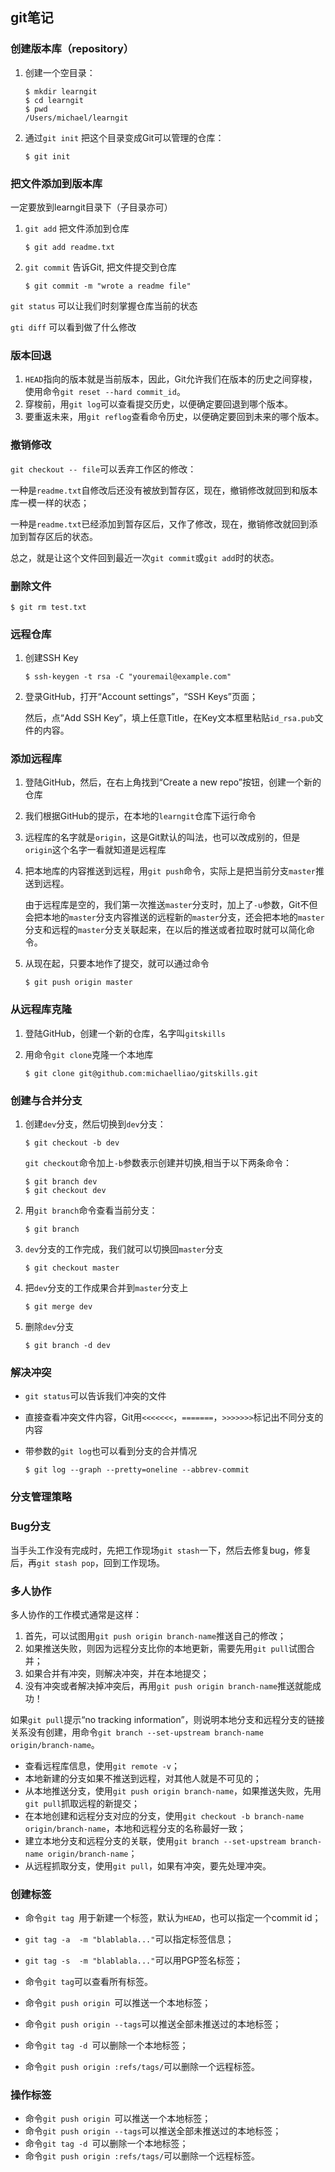 ## git笔记

### 创建版本库（repository）

1. 创建一个空目录：

   ```
   $ mkdir learngit
   $ cd learngit
   $ pwd
   /Users/michael/learngit
   ```

2. 通过`git init` 把这个目录变成Git可以管理的仓库：

   ```
   $ git init
   ```

### 把文件添加到版本库

一定要放到learngit目录下（子目录亦可）

1. `git add` 把文件添加到仓库

   ```
   $ git add readme.txt
   ```

2. `git commit` 告诉Git, 把文件提交到仓库

   ```
   $ git commit -m "wrote a readme file" 
   ```

`git status` 可以让我们时刻掌握仓库当前的状态

`gti diff` 可以看到做了什么修改

### 版本回退 

1. `HEAD`指向的版本就是当前版本，因此，Git允许我们在版本的历史之间穿梭，使用命令`git reset --hard commit_id`。
2. 穿梭前，用`git log`可以查看提交历史，以便确定要回退到哪个版本。
3. 要重返未来，用`git reflog`查看命令历史，以便确定要回到未来的哪个版本。

### 撤销修改

`git checkout -- file`可以丢弃工作区的修改：

一种是`readme.txt`自修改后还没有被放到暂存区，现在，撤销修改就回到和版本库一模一样的状态；

一种是`readme.txt`已经添加到暂存区后，又作了修改，现在，撤销修改就回到添加到暂存区后的状态。

总之，就是让这个文件回到最近一次`git commit`或`git add`时的状态。

### 删除文件

```
$ git rm test.txt
```



### 远程仓库

1. 创建SSH Key

   ```
   $ ssh-keygen -t rsa -C "youremail@example.com"
   ```

2. 登录GitHub，打开“Account settings”，“SSH Keys”页面；

   然后，点“Add SSH Key”，填上任意Title，在Key文本框里粘贴`id_rsa.pub`文件的内容。

### 添加远程库

1. 登陆GitHub，然后，在右上角找到“Create a new repo”按钮，创建一个新的仓库

2. 我们根据GitHub的提示，在本地的`learngit`仓库下运行命令

3. 远程库的名字就是`origin`，这是Git默认的叫法，也可以改成别的，但是`origin`这个名字一看就知道是远程库

4. 把本地库的内容推送到远程，用`git push`命令，实际上是把当前分支`master`推送到远程。

   由于远程库是空的，我们第一次推送`master`分支时，加上了`-u`参数，Git不但会把本地的`master`分支内容推送的远程新的`master`分支，还会把本地的`master`分支和远程的`master`分支关联起来，在以后的推送或者拉取时就可以简化命令。

5. 从现在起，只要本地作了提交，就可以通过命令

   ```
   $ git push origin master
   ```

### 从远程库克隆

1. 登陆GitHub，创建一个新的仓库，名字叫`gitskills`

2. 用命令`git clone`克隆一个本地库

   ```
   $ git clone git@github.com:michaelliao/gitskills.git
   ```

### 创建与合并分支

1. 创建`dev`分支，然后切换到`dev`分支：

   ```
   $ git checkout -b dev
   ```

   `git checkout`命令加上`-b`参数表示创建并切换,相当于以下两条命令：

   ```
   $ git branch dev
   $ git checkout dev
   ```

2. 用`git branch`命令查看当前分支：

   ```
   $ git branch
   ```

3. `dev`分支的工作完成，我们就可以切换回`master`分支

   ```
   $ git checkout master
   ```

4. 把`dev`分支的工作成果合并到`master`分支上

   ```
   $ git merge dev
   ```

5. 删除`dev`分支

   ```
   $ git branch -d dev
   ```

### 解决冲突

- `git status`可以告诉我们冲突的文件

- 直接查看冲突文件内容，Git用`<<<<<<<`，`=======`，`>>>>>>>`标记出不同分支的内容

- 带参数的`git log`也可以看到分支的合并情况

  ```
  $ git log --graph --pretty=oneline --abbrev-commit
  ```


### 分支管理策略

### Bug分支

当手头工作没有完成时，先把工作现场`git stash`一下，然后去修复bug，修复后，再`git stash pop`，回到工作现场。

### 多人协作

多人协作的工作模式通常是这样：

1. 首先，可以试图用`git push origin branch-name`推送自己的修改；
2. 如果推送失败，则因为远程分支比你的本地更新，需要先用`git pull`试图合并；
3. 如果合并有冲突，则解决冲突，并在本地提交；
4. 没有冲突或者解决掉冲突后，再用`git push origin branch-name`推送就能成功！

如果`git pull`提示“no tracking information”，则说明本地分支和远程分支的链接关系没有创建，用命令`git branch --set-upstream branch-name origin/branch-name`。

- 查看远程库信息，使用`git remote -v`；
- 本地新建的分支如果不推送到远程，对其他人就是不可见的；
- 从本地推送分支，使用`git push origin branch-name`，如果推送失败，先用`git pull`抓取远程的新提交；
- 在本地创建和远程分支对应的分支，使用`git checkout -b branch-name origin/branch-name`，本地和远程分支的名称最好一致；
- 建立本地分支和远程分支的关联，使用`git branch --set-upstream branch-name origin/branch-name`；
- 从远程抓取分支，使用`git pull`，如果有冲突，要先处理冲突。

### 创建标签

- 命令`git tag `用于新建一个标签，默认为`HEAD`，也可以指定一个commit id；
- `git tag -a  -m "blablabla..."`可以指定标签信息；
- `git tag -s  -m "blablabla..."`可以用PGP签名标签；
- 命令`git tag`可以查看所有标签。


- 命令`git push origin `可以推送一个本地标签；
- 命令`git push origin --tags`可以推送全部未推送过的本地标签；
- 命令`git tag -d `可以删除一个本地标签；
- 命令`git push origin :refs/tags/`可以删除一个远程标签。

### 操作标签

- 命令`git push origin `可以推送一个本地标签；
- 命令`git push origin --tags`可以推送全部未推送过的本地标签；
- 命令`git tag -d `可以删除一个本地标签；
- 命令`git push origin :refs/tags/`可以删除一个远程标签。